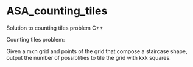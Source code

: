 # ASA_counting_tiles
Solution to counting tiles problem C++


Counting tiles problem:

Given a mxn grid and points of the grid that compose a staircase shape, output the number of possiblities to tile the grid with kxk squares.
